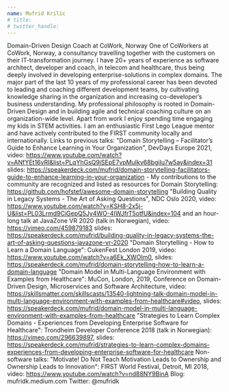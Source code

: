 ```yaml
---
name: Mufrid Krilic
# title: 
# twitter_handle: 
---
```

Domain-Driven Design Coach at CoWork, Norway One of CoWorkers at CoWork, Norway, a consultancy travelling together with the customers on their IT-transformation journey. I have 20+ years of experience as software architect, developer and coach, in telecom and healthcare, thus being deeply involved in developing enterprise-solutions in complex domains. The major part of the last 10 years of my professional career has been devoted to leading and coaching different development teams, by cultivating knowledge sharing in the organization and increasing co-developer’s business understanding. My professional philosophy is rooted in Domain-Driven Design and in building agile and technical coaching culture on an organization-wide level. Apart from work I enjoy spending time engaging my kids in STEM activities. I am an enthusiastic First Lego League mentor and have actively contributed to the FIRST community locally and internationally. Links to previous talks: "Domain Storytelling – Facilitator’s Guide to Enhance Learning in Your Organization", DevDays Europe 2021, video: https://www.youtube.com/watch?v=ANfYEt16vRI&list=PLqYhGsQ9iSEpE7vpMuIkv68bgiIu7w5ay&index=31 slides: https://speakerdeck.com/mufrid/domain-storytelling-facilitators-guide-to-enhance-learning-in-your-organization - My contributions to the community are recognized and listed as resources for Domain Storytelling: https://github.com/hofstef/awesome-domain-storytelling "Building Quality in Legacy Systems - The Art of Asking Questions", NDC Oslo 2020, video: https://www.youtube.com/watch?v=KSH8-2x5j-U&list=PL03Lrmd9CiGepQ5Jy4WO-4IWJfrT5otfU&index=104 and an hour-long talk at JavaZone VR 2020 (talk in Norwegian), video: https://vimeo.com/459879183 slides: https://speakerdeck.com/mufrid/building-quality-in-legacy-systems-the-art-of-asking-questions-javazone-vr-2020 "Domain Storytelling - How to Learn a Domain Language": CukenFest London 2019, video: https://www.youtube.com/watch?v=a6Ek_XWOIm0, slides: https://speakerdeck.com/mufrid/domain-storytelling-how-to-learn-a-domain-language "Domain Model in Multi-Language Environment with Examples from Healthcare": MuCon, London, 2019, Conference on Domain-Driven Design, Microservices and Software Architecture, video: https://skillsmatter.com/skillscasts/13540-lightning-talk-domain-model-in-multi-language-environment-with-examples-from-healthcare#video, slides: https://speakerdeck.com/mufrid/domain-model-in-multi-language-environment-with-examples-from-healthcare "Strategies to Learn Complex Domains - Experiences from Developing Enterprise Software for Healthcare": Trondheim Developer Conference 2018 (talk in Norwegian): https://vimeo.com/296639897, slides: https://speakerdeck.com/mufrid/strategies-to-learn-complex-domains-experiences-from-developing-enterprise-software-for-healthcare Non-software talks: "Motivate! Do Not Teach Motivation Leads to Ownership and Ownership Leads to Innovation": FIRST World Festival, Detroit, MI 2018, video: https://www.youtube.com/watch?v=nd88NY9BinA Blog: mufridk.medium.com Twitter: @mufridk
